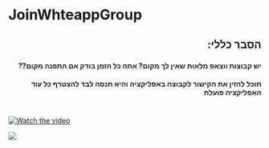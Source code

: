 # JoinWhteappGroup
##  <p dir="rtl"> **הסבר כללי:**  </p>

#### <p dir="rtl">     יש קבוצות ווצאפ מלאות שאין לך מקום? אתה כל הזמן בודק אם התפנה מקום??  </p>
#### <p dir="rtl">  תוכל להזין את הקישור לקבוצה באפליקציה והיא תנסה לבד להצטרף כל עוד האפליקציה פועלת </p>
#

[![Watch the video](https://i.imgur.com/vKb2F1B.png)](https://youtu.be/vt5fpE0bzSY)


![](https://user-images.githubusercontent.com/57868000/136917324-b77a28f0-4285-4d53-91c9-7d08b0ca0ddd.png)
